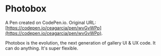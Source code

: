 # Photobox

A Pen created on CodePen.io. Original URL: [https://codepen.io/ceagarcia/pen/wvGvWPp](https://codepen.io/ceagarcia/pen/wvGvWPp).

Photobox is the evolution, the next generation of gallery UI & UX code. It can do anything. It's super flexible.
